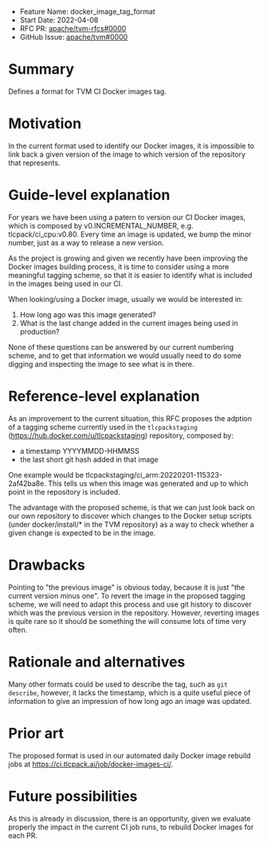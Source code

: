 - Feature Name: docker_image_tag_format
- Start Date: 2022-04-08
- RFC PR: [apache/tvm-rfcs#0000](https://github.com/apache/tvm-rfcs/pull/0000)
- GitHub Issue: [apache/tvm#0000](https://github.com/apache/tvm/issues/0000)

# Summary

Defines a format for TVM CI Docker images tag.

# Motivation

In the current format used to identify our Docker images, it is impossible to link back a given version of the image to which version of the repository that represents.

# Guide-level explanation

For years we have been using a patern to version our CI Docker images, which is composed by v0.INCREMENTAL_NUMBER, e.g. tlcpack/ci_cpu:v0.80. Every time an image is updated, we bump the minor number, just as a way to release a new version.

As the project is growing and given we recently have been improving the Docker images building process, it is time to consider using a more meaningful tagging scheme, so that it is easier to identify what is included in the images being used in our CI.

When looking/using a Docker image, usually we would be interested in:

1. How long ago was this image generated?
2. What is the last change added in the current images being used in production?

None of these questions can be answered by our current numbering scheme, and to get that information we would usually need to do some digging and inspecting the image to see what is in there.

# Reference-level explanation

As an improvement to the current situation, this RFC proposes the adption of a tagging scheme currently used in the `tlcpackstaging` (https://hub.docker.com/u/tlcpackstaging) repository, composed by:

* a timestamp YYYYMMDD-HHMMSS
* the last short git hash added in that image

One example would be tlcpackstaging/ci_arm:20220201-115323-2af42ba8e. This tells us when this image was generated and up to which point in the repository is included.

The advantage with the proposed scheme, is that we can just look back on our own repository to discover which changes to the Docker setup scripts (under docker/install/* in the TVM repository) as a way to check whether a given change is expected to be in the image.

# Drawbacks

Pointing to "the previous image" is obvious today, because it is just "the current version minus one". To revert the image in the proposed tagging scheme, we will need to adapt this process and use git history to discover which was the previous version in the repository. However, reverting images is quite rare so it should be something the will consume lots of time very often.

# Rationale and alternatives

Many other formats could be used to describe the tag, such as `git describe`, however, it lacks the timestamp, which is a quite useful piece of information to give an impression of how long ago an image was updated.

# Prior art

The proposed format is used in our automated daily Docker image rebuild jobs at https://ci.tlcpack.ai/job/docker-images-ci/.

# Future possibilities

As this is already in discussion, there is an opportunity, given we evaluate properly the impact in the current CI job runs, to rebuild Docker images for each PR.

